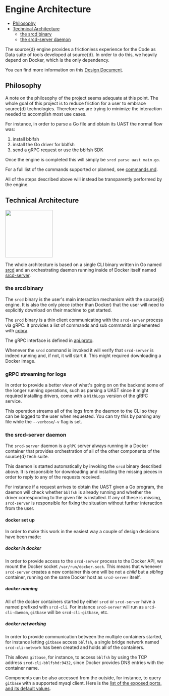 #  Engine Architecture

- [Philosophy](#philosophy)
- [Technical Architecture](#technical-architecture)
    - [the srcd binary](#the-srcd-binary)
    - [the srcd-server daemon](#the-srcd-server-daemon)

The source{d} engine provides a frictionless experience
for the Code as Data suite of tools developed at source{d}.
In order to do this, we heavily depend on Docker, which is
the only dependency.

You can find more information on this [Design Document](https://docs.google.com/document/d/1Fw-qE8mC3lZUP5hoH1Jo5bYcGV0Z018uAq7er3oAMLw/edit?pli=1#).

## Philosophy

A note on the philosophy of the project seems adequate at
this point. The whole goal of this project is to reduce
friction for a user to embrace source{d} technologies.
Therefore we are trying to minimize the interaction needed
to accomplish most use cases.

For instance, in order to parse a Go file and obtain its
UAST the normal flow was:

1. install bblfsh
2. install the Go driver for bblfsh
3. send a gRPC request or use the bblfsh SDK

Once the engine is completed this will simply be
`srcd parse uast main.go`.

For a full list of the commands supported or planned, see [commands.md](commands.md).

All of the steps described above will instead be transparently
performed by the engine.

## Technical Architecture

<img src="./architecture-diagram.png" height="150" />

The whole architecture is based on a single CLI binary
written in Go named [srcd](../cmd/srcd/main.go) and an orchestrating
daemon running inside of Docker itself named
[srcd-server](../cmd/srcd-server/main.go).

### the srcd binary

The `srcd` binary is the user's main interaction mechanism
with the source{d} engine. It is also the only piece (other
than Docker) that the user will need to explicitly download
on their machine to get started.

The `srcd` binary is a thin client communicating with the
`srcd-server` process via gRPC. It provides a list of commands
and sub commands implemented with [cobra](https://github.com/spf13/cobra).

The gRPC interface is defined in [api.proto](../api/api.proto).

Whenever the `srcd` command is invoked it will verify that
`srcd-server` is indeed running and, if not, it will start it.
This might required downloading a Docker image.

### gRPC streaming for logs

In order to provide a better view of what's going on on the backend
some of the longer running operations, such as parsing a UAST since
it might required installing drivers, come with a `WithLogs` version
of the gRPC service.

This operation streams all of the logs from the daemon to the CLI so
they can be logged to the user when requested. You can try this by
parsing any file while the `--verbose`/`-v` flag is set.

### the srcd-server daemon

The `srcd-server` daemon is a `gRPC` server always running in
a Docker container that provides orchestration of all of the
other components of the source{d} tech suite.

This daemon is started automatically by invoking the `srcd`
binary described above. It is responsible for downloading and
installing the missing pieces in order to reply to any of the
requests received.

For instance if a request arrives to obtain the UAST given a
Go program, the daemon will check whether `bblfsh` is already
running and whether the driver corresponding to the given file
is installed.
If any of these is missing, `srcd-server` is responsible for
fixing the situation without further interaction from the user.

#### docker set up

In order to make this work in the easiest way a couple of design
decisions have been made:

##### docker in docker

In order to provide access to the `srcd-server` process to the Docker
API, we mount the Docker socket `/var/run/docker.sock`. This means
that whenever `srcd-server` creates a new container this one will be
not a *child* but a *sibling* container, running on the same Docker
host as `srcd-server` itself.

##### docker naming

All of the docker containers started by either `srcd` or `srcd-server`
have a named prefixed with `srcd-cli`. For instance `srcd-server` will
run as `srcd-cli-daemon`, `gitbase` will be `srcd-cli-gitbase`, etc.

##### docker networking

In order to provide communication between the multiple containers started,
for instance letting `gitbase` access `bblfsh`, a single bridge network
named `srcd-cli-network` has been created and holds all of the containers.

This allows `gitbase`, for instance, to access `bblfsh` by using the TCP
address `srcd-cli-bblfshd:9432`, since Docker provides DNS entries with
the container name.

Components can be also accessed from the outside, for instance, to query `gitbase` with a supported mysql client. Here is the [list of the exposed ports, and its default values](commands.md#srcd).

